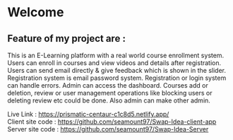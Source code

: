 # Welcome 
## Feature of my project are :
This is an E-Learning platform with a real world course enrollment system.
Users can enroll in courses and view videos and details after registration.
Users can send email directly & give feedback which is shown in the slider.
Registration system is email password system.
Registration or login system can handle errors.
Admin can access the dashboard. Courses add or deletion, review or user management operations 
like blocking users or deleting review etc could be done. Also admin can make other admin.

Live Link : https://prismatic-centaur-c1c8d5.netlify.app/ </br>
Client site code : https://github.com/seamount97/Swap-Idea-client-app </br>
Server site code : https://github.com/seamount97/Swap-Idea-Server 
